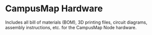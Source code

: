 # CampusMap Hardware

Includes all bill of materials (BOM), 3D printing files, circuit diagrams, assembly instructions, etc. for the CampusMap Node hardware.